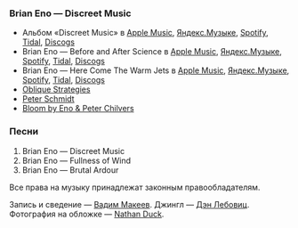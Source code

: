### Brian Eno — Discreet Music

- Альбом «Discreet Music» в
	[Apple Music](https://music.apple.com/album/724643909),
	[Яндекс.Музыке](https://music.yandex.ru/album/36029),
	[Spotify](https://open.spotify.com/album/7b67MKOwyj7mIcEVnoJSOG),
	[Tidal](https://tidal.com/browse/album/164531),
	[Discogs](https://www.discogs.com/master/6436)
- Brian Eno — Before and After Science в
	[Apple Music](https://music.apple.com/album/724418251),
	[Яндекс.Музыке](https://music.yandex.ru/album/34740),
	[Spotify](https://open.spotify.com/album/6lU1MDxi3TqhKnYNQm555u),
	[Tidal](https://tidal.com/browse/album/155112),
	[Discogs](https://www.discogs.com/master/6718)
- Brian Eno — Here Come The Warm Jets в
	[Apple Music](https://music.apple.com/album/723783174),
	[Яндекс.Музыке](https://music.yandex.ru/album/44416),
	[Spotify](https://open.spotify.com/album/74jn28Kr29iyh8eZXSvnwi),
	[Tidal](https://tidal.com/browse/album/155123),
	[Discogs](https://www.discogs.com/master/6152)
- [Oblique Strategies](http://www.rtqe.net/ObliqueStrategies/)
- [Peter Schmidt](http://peterschmidtweb.com)
- [Bloom by Eno & Peter Chilvers](https://apps.apple.com/app/id292792586)

### Песни

1. Brian Eno — Discreet Music
2. Brian Eno — Fullness of Wind
3. Brian Eno — Brutal Ardour

Все права на музыку принадлежат законным правообладателям.

Запись и сведение — [Вадим Макеев](https://twitter.com/pepelsbey).
Джингл — [Дэн Лебовиц](https://www.youtube.com/channel/UC38A5qHrlc_Zgua7vL4b96w).
Фотография на обложке — [Nathan Duck](https://unsplash.com/photos/Jo5FUEkhB_4).

